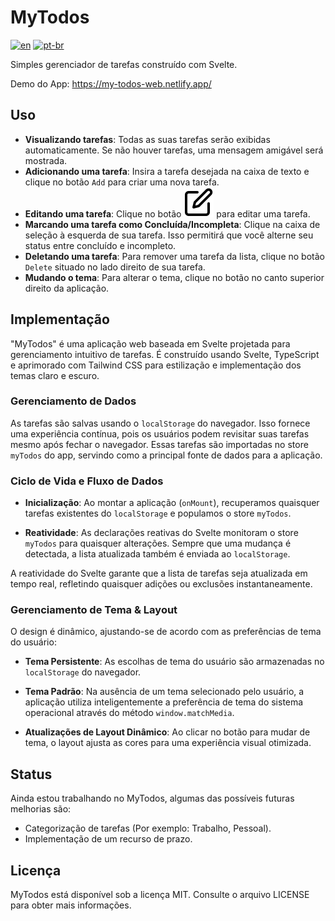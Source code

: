 # MyTodos

[![en](https://img.shields.io/badge/lang-en-red.svg)](README.md)
[![pt-br](https://img.shields.io/badge/lang-pt--br-green.svg)](README.pt-br.md)

Simples gerenciador de tarefas construído com Svelte.

Demo do App: https://my-todos-web.netlify.app/

## Uso  
    
- **Visualizando tarefas**: Todas as suas tarefas serão exibidas automaticamente. Se não houver tarefas, uma mensagem amigável será mostrada.
- **Adicionando uma tarefa**: Insira a tarefa desejada na caixa de texto e clique no botão `Add` para criar uma nova tarefa.
- **Editando uma tarefa**: Clique no botão <img src="src/lib/assets/editIcon.svg"> para editar uma tarefa.
- **Marcando uma tarefa como Concluída/Incompleta**: Clique na caixa de seleção à esquerda de sua tarefa. Isso permitirá que você alterne seu status entre concluído e incompleto.
- **Deletando uma tarefa**: Para remover uma tarefa da lista, clique no botão `Delete` situado no lado direito de sua tarefa.
- **Mudando o tema**: Para alterar o tema, clique no botão no canto superior direito da aplicação.

## Implementação

"MyTodos" é uma aplicação web baseada em Svelte projetada para gerenciamento intuitivo de tarefas. É construído usando Svelte, TypeScript e aprimorado com Tailwind CSS para estilização e implementação dos temas claro e escuro.

### Gerenciamento de Dados
As tarefas são salvas usando o `localStorage` do navegador. Isso fornece uma experiência contínua, pois os usuários podem revisitar suas tarefas mesmo após fechar o navegador. Essas tarefas são importadas no store `myTodos` do app, servindo como a principal fonte de dados para a aplicação.

### Ciclo de Vida e Fluxo de Dados

- **Inicialização**: Ao montar a aplicação (`onMount`), recuperamos quaisquer tarefas existentes do `localStorage` e populamos o store `myTodos`.
   
- **Reatividade**: As declarações reativas do Svelte monitoram o store `myTodos` para quaisquer alterações. Sempre que uma mudança é detectada, a lista atualizada também é enviada ao `localStorage`.

A reatividade do Svelte garante que a lista de tarefas seja atualizada em tempo real, refletindo quaisquer adições ou exclusões instantaneamente.

### Gerenciamento de Tema & Layout

O design é dinâmico, ajustando-se de acordo com as preferências de tema do usuário:

- **Tema Persistente**: As escolhas de tema do usuário são armazenadas no `localStorage` do navegador.

- **Tema Padrão**: Na ausência de um tema selecionado pelo usuário, a aplicação utiliza inteligentemente a preferência de tema do sistema operacional através do método `window.matchMedia`.

- **Atualizações de Layout Dinâmico**: Ao clicar no botão para mudar de tema, o layout ajusta as cores para uma experiência visual otimizada. 

## Status

Ainda estou trabalhando no MyTodos, algumas das possíveis futuras melhorias  são:
- Categorização de tarefas (Por exemplo: Trabalho, Pessoal).
- Implementação de um recurso de prazo.

## Licença

MyTodos está disponível sob a licença MIT. Consulte o arquivo LICENSE para obter mais informações.

